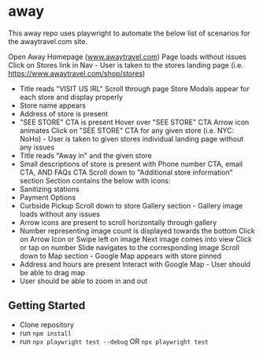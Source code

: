 # away

This away repo uses playwright to automate the below list of scenarios for the awaytravel.com site. 

Open Away Homepage (www.awaytravel.com)		Page loads without issues
Click on Stores link in Nav		- User is taken to the stores landing page (i.e. https://www.awaytravel.com/shop/stores)
- Title reads "VISIT US IRL"
Scroll through page		Store Modals appear for each store and display properly
- Store name appears
- Address of store is present
- "SEE STORE" CTA is present
Hover over "SEE STORE" CTA		Arrow icon animates
Click on "SEE STORE" CTA for any given store (i.e. NYC: NoHo)		- User is taken to given stores individual landing page without any issues
- Title reads "Away in" and the given store
- Small descriptions of store is present with Phone number CTA, email CTA, AND FAQs CTA
Scroll down to "Additional store information" section		Section contains the below with icons:
- Sanitizing stations
- Payment Options
- Curbside Pickup
Scroll down to store Gallery section		- Gallery image loads without any issues
- Arrow icons are present to scroll horizontally through gallery
- Number representing image count is displayed towards the bottom
Click on Arrow Icon or Swipe left on image		Next image comes into view
Click or tap on number		Slide navigates to the corresponding image
Scroll down to Map section		- Google Map appears with store pinned
- Address and hours are present
Interact with Google Map		- User should be able to drag map
- User should be able to zoom in and out


## Getting Started


*	Clone repository
*	run `npm install`
*	run `npx playwright test --debug` OR `npx playwright test`